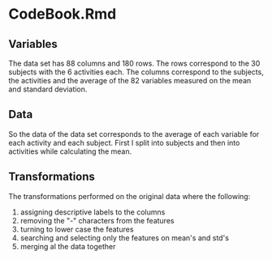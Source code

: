 # CodeBook.Rmd

## Variables
The data set has 88 columns and 180 rows.
The rows correspond to the 30 subjects with the 6 activities each.
The columns correspond to the subjects, the activities and the average of the 82 variables measured on the mean and standard deviation.

## Data
So the data of the data set corresponds to the average of each variable for each activity and each subject.
First I split into subjects and then into activities while calculating the mean.

## Transformations
The transformations performed on the original data where the following:  
1. assigning descriptive labels to the columns  
2. removing the "-" characters from the features  
3. turning to lower case the features  
4. searching and selecting only the features on mean's and std's  
5. merging al the data together
